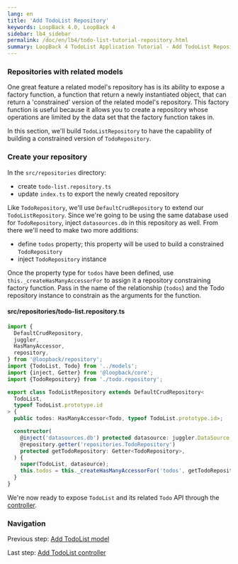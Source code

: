 ```yaml
---
lang: en
title: 'Add TodoList Repository'
keywords: LoopBack 4.0, LoopBack 4
sidebar: lb4_sidebar
permalink: /doc/en/lb4/todo-list-tutorial-repository.html
summary: LoopBack 4 TodoList Application Tutorial - Add TodoList Repository
---
```


### Repositories with related models

One great feature a related model's repository has is its ability to expose a
factory function, a function that return a newly instantiated object, that can
return a 'constrained' version of the related model's repository. This factory
function is useful because it allows you to create a repository whose operations
are limited by the data set that the factory function takes in.

In this section, we'll build `TodoListRepository` to have the capability of
building a constrained version of `TodoRepository`.

### Create your repository

In the `src/repositories` directory:

- create `todo-list.repository.ts`
- update `index.ts` to export the newly created repository

Like `TodoRepository`, we'll use `DefaultCrudRepository` to extend our
`TodoListRepository`. Since we're going to be using the same database used for
`TodoRepository`, inject `datasources.db` in this repository as well. From there
we'll need to make two more additions:

- define `todos` property; this property will be used to build a constrained
  `TodoRepository`
- inject `TodoRepository` instance

Once the property type for `todos` have been defined, use
`this._createHasManyAccessorFor` to assign it a repository constraining factory
function. Pass in the name of the relationship (`todos`) and the Todo repository
instance to constrain as the arguments for the function.

#### src/repositories/todo-list.repository.ts

```ts
import {
  DefaultCrudRepository,
  juggler,
  HasManyAccessor,
  repository,
} from '@loopback/repository';
import {TodoList, Todo} from '../models';
import {inject, Getter} from '@loopback/core';
import {TodoRepository} from './todo.repository';

export class TodoListRepository extends DefaultCrudRepository<
  TodoList,
  typeof TodoList.prototype.id
> {
  public todos: HasManyAccessor<Todo, typeof TodoList.prototype.id>;

  constructor(
    @inject('datasources.db') protected datasource: juggler.DataSource,
    @repository.getter('repositories.TodoRepository')
    protected getTodoRepository: Getter<TodoRepository>,
  ) {
    super(TodoList, datasource);
    this.todos = this._createHasManyAccessorFor('todos', getTodoRepository);
  }
}
```

We're now ready to expose `TodoList` and its related `Todo` API through the
[controller](todo-list-tutorial-controller.md).

### Navigation

Previous step: [Add TodoList model](todo-list-tutorial-model.md)

Last step: [Add TodoList controller](todo-list-tutorial-controller.md)
